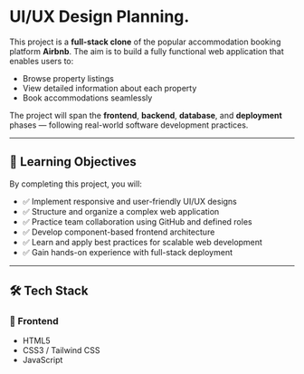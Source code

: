 # UI/UX Design Planning.

This project is a **full-stack clone** of the popular accommodation booking platform **Airbnb**. The aim is to build a fully functional web application that enables users to:

- Browse property listings
- View detailed information about each property
- Book accommodations seamlessly

The project will span the **frontend**, **backend**, **database**, and **deployment** phases — following real-world software development practices.

---

## 🎯 Learning Objectives

By completing this project, you will:

- ✅ Implement responsive and user-friendly UI/UX designs
- ✅ Structure and organize a complex web application
- ✅ Practice team collaboration using GitHub and defined roles
- ✅ Develop component-based frontend architecture
- ✅ Learn and apply best practices for scalable web development
- ✅ Gain hands-on experience with full-stack deployment

---

## 🛠 Tech Stack

### 🔹 Frontend
- HTML5
- CSS3 / Tailwind CSS
- JavaScript
